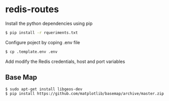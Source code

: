 # redis-routes


Install the python dependencies using pip 

```bash
$ pip install -r rqueriments.txt
```


Configure poject by coping .env file 


```bash
$ cp .template.env .env
```

Add modify the Redis credentials, host and port 
variables

## Base Map

```bash
$ sudo apt-get install libgeos-dev
$ pip install https://github.com/matplotlib/basemap/archive/master.zip
```  